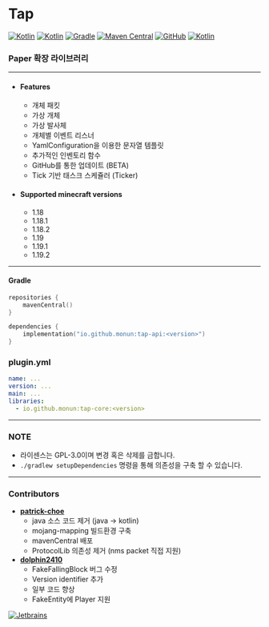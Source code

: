 # Tap

[![Kotlin](https://img.shields.io/badge/java-17-ED8B00.svg?logo=java)](https://www.azul.com/)
[![Kotlin](https://img.shields.io/badge/kotlin-1.6.21-585DEF.svg?logo=kotlin)](http://kotlinlang.org)
[![Gradle](https://img.shields.io/badge/gradle-7.4.2-02303A.svg?logo=gradle)](https://gradle.org)
[![Maven Central](https://img.shields.io/maven-central/v/io.github.monun/tap-core)](https://search.maven.org/artifact/io.github.monun/tap-core)
[![GitHub](https://img.shields.io/github/license/monun/tap)](https://www.gnu.org/licenses/gpl-3.0.html)
[![Kotlin](https://img.shields.io/badge/youtube-각별-red.svg?logo=youtube)](https://www.youtube.com/channel/UCDrAR1OWC2MD4s0JLetN0MA)

### Paper 확장 라이브러리

---

* #### Features
    * 개체 패킷
    * 가상 개체
    * 가상 발사체
    * 개체별 이벤트 리스너
    * YamlConfiguration을 이용한 문자열 템플릿
    * 추가적인 인벤토리 함수
    * GitHub를 통한 업데이트 (BETA)
    * Tick 기반 태스크 스케쥴러 (Ticker)

* #### Supported minecraft versions
    * 1.18
    * 1.18.1
    * 1.18.2
    * 1.19
    * 1.19.1
    * 1.19.2

---

#### Gradle

```kotlin
repositories {
    mavenCentral()
}
```

```kotlin
dependencies {
    implementation("io.github.monun:tap-api:<version>")
}
```

### plugin.yml

```yaml
name: ...
version: ...
main: ...
libraries:
  - io.github.monun:tap-core:<version>
```

---

### NOTE

* 라이센스는 GPL-3.0이며 변경 혹은 삭제를 금합니다.
* `./gradlew setupDependencies` 명령을 통해 의존성을 구축 할 수 있습니다.

---

### Contributors

* [**patrick-choe**](https://github.com/patrick-choe)
    * java 소스 코드 제거 (java -> kotlin)
    * mojang-mapping 빌드환경 구축
    * mavenCentral 배포
    * ProtocolLib 의존성 제거 (nms packet 직접 지원)
* [**dolphin2410**](https://github.com/dolphin2410)
    * FakeFallingBlock 버그 수정
    * Version identifier 추가
    * 일부 코드 향상
    * FakeEntity에 Player 지원

[![Jetbrains](https://i.ibb.co/fp0CyZ7/jetbrains.png)](https://jb.gg/OpenSource)

